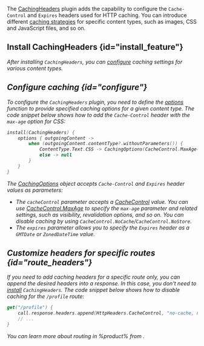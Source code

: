 [//]: # (title: Caching headers)

The [CachingHeaders](https://api.ktor.io/%ktor_version%/io.ktor.features/-caching-headers/index.html) plugin adds the capability to configure the `Cache-Control` and `Expires` headers used for HTTP caching. You can introduce different [caching strategies](#configure) for specific content types, such as images, CSS and JavaScript files, and so on.

## Install CachingHeaders {id="install_feature"}

<var name="feature_name" value="CachingHeaders"/>
<include src="lib.md" include-id="install_feature"/>

After installing `CachingHeaders`, you can [configure](#configure) caching settings for various content types.

## Configure caching {id="configure"}
To configure the `CachingHeaders` plugin, you need to define the [options](https://api.ktor.io/%ktor_version%/io.ktor.features/-caching-headers/-configuration/options.html) function to provide specified caching options for a given content type. The code snippet below shows how to add the `Cache-Control` header with the `max-age` option for CSS:

```kotlin
install(CachingHeaders) {
    options { outgoingContent ->
        when (outgoingContent.contentType?.withoutParameters()) {
            ContentType.Text.CSS -> CachingOptions(CacheControl.MaxAge(maxAgeSeconds = 3600))
            else -> null
        }
    }
}
```

The [CachingOptions](https://api.ktor.io/%ktor_version%/io.ktor.http.content/-caching-options/index.html) object accepts `Cache-Control` and `Expires` header values as parameters:

* The `cacheControl` parameter accepts a [CacheControl](https://api.ktor.io/%ktor_version%/io.ktor.http/-cache-control/index.html) value. You can use [CacheControl.MaxAge](https://api.ktor.io/%ktor_version%io.ktor.http/-cache-control/-max-age/index.html) to specify the `max-age` parameter and related settings, such as visibility, revalidation options, and so on. You can disable caching by using `CacheControl.NoCache`/`CacheControl.NoStore`.
* The `expires` parameter allows you to specify the `Expires` header as a `GMTDate` or `ZonedDateTime` value.



## Customize headers for specific routes {id="route_headers"}

If you need to add caching headers for a specific route only, you can append the desired headers into a response. In this case, you don't need to [install](#install_feature) `CachingHeaders`. The code snippet below shows how to disable caching for the `/profile` route:

```kotlin
get("/profile") {
    call.response.headers.append(HttpHeaders.CacheControl, "no-cache, no-store")
    // ... 
}
```

You can learn more about routing in %product% from [](Routing_in_Ktor.md).
